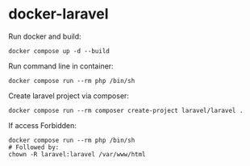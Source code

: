 # docker-laravel

Run docker and build:

```
docker compose up -d --build
```
Run command line in container:
```
docker compose run --rm php /bin/sh
```
Create laravel project via composer:
```
docker compose run --rm composer create-project laravel/laravel .
```
If access Forbidden:
```
docker compose run --rm php /bin/sh
# Followed by:
chown -R laravel:laravel /var/www/html
```

